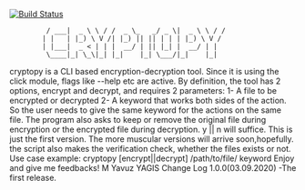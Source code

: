 [![Build Status](https://travis-ci.org/MYavuzYAGIS/cryptopy.svg?branch=master)](https://travis-ci.org/MYavuzYAGIS/cryptopy)

             / ___|  _ \ \ / /  _ \_   _/ _ \|  _ \ \ / /                  
            | |   | |_) \ V /| |_) || || | | | |_) \ V /                   
            | |___|  _ < | | |  __/ | || |_| |  __/ | |                    
             \____|_| \_\|_| |_|    |_| \___/|_|    |_|                    

cryptopy is a CLI based encryption-decryption tool.
Since it is using the click module, flags like --help etc are active.
By definition, the tool has 2 options, encrypt and decrypt, and requires 2 parameters: 1- A file to be encrypted or decrypted 2- A keyword that works both sides of the action. So the user needs to give the same keyword for the actions on the same file.
The program also asks to keep or remove the original file during encryption or the encrypted file during decryption.
y || n will suffice.
This is just the first version. The more muscular versions will arrive soon,hopefully. the script also makes the verification check, whether the files exists or not.
Use case example:
cryptopy [encrypt||decrypt] /path/to/file/ keyword
Enjoy and give me feedbacks! M Yavuz YAGIS
Change Log
1.0.0(03.09.2020)
-The first release.
